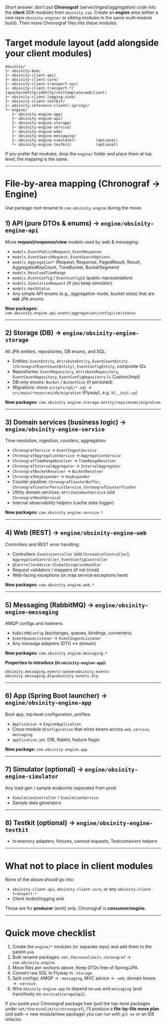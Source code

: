 Short answer: don’t put **Chronograf** (server/ingest/aggregation) code into the **client** SDK modules from `obsinity.zip`. Create an **engine** area (either a new repo `obsinity-engine/` or sibling modules in the same multi‑module build). Then move Chronograf files into these modules:

# Target module layout (add alongside your client modules)

```
obsinity/
├─ obsinity-bom/
├─ obsinity-client-api/
├─ obsinity-client-core/
├─ obsinity-client-transport-spi/
├─ obsinity-client-transport-*/           (apache/okhttp/jdkhttp/resttemplate/webclient)
├─ obsinity-client-logging-sink/
├─ obsinity-client-testkit/
├─ obsinity-reference-client(-spring)/
└─ engine/
   ├─ obsinity-engine-app/
   ├─ obsinity-engine-api/
   ├─ obsinity-engine-storage/
   ├─ obsinity-engine-service/
   ├─ obsinity-engine-web/
   ├─ obsinity-engine-messaging/
   ├─ obsinity-engine-simulator/         (optional)
   └─ obsinity-engine-testkit/           (optional)
```

If you prefer flat modules, drop the `engine/` folder and place them at top level; the mapping is the same.

---

# File‑by‑area mapping (Chronograf → Engine)

Use package root rename to `com.obsinity.engine` during the move.

## 1) API (pure DTOs & enums) → `engine/obsinity-engine-api`

Move **request/response/view** models used by web & messaging:

* `models.EventPublishRequest`, `EventResponse`
* `models.EventSearchRequest`, `EventSearchOptions`
* `models.Aggregation*` (Request, Response, PagedResult, Result, AggregatedKeyCount, TimeBucket, BucketSegment)
* `models.ResolvedTimeRange`
* `models.EventConfig` / `EventConfigIO` (public representation)
* `models.SimulationRequest` (if you keep simulator)
* `models.HashStatus`
* Any simple API enums (e.g., aggregation mode, bucket sizes) that are **not** JPA enums

**New packages:** `com.obsinity.engine.api.event|aggregation|config|sim|status`

---

## 2) Storage (DB) → `engine/obsinity-engine-storage`

All JPA entities, repositories, DB enums, and SQL:

* Entities: `EventEntity`, `AttributeEntity`, `EventCountEntity (ChronografEventCountEntity)`, `EventConfigEntity`, composite IDs
* Repositories: `EventRepository`, `AttributeRepository`, `EventCountRepository`, `EventConfigRepository` (+ Custom/Impl)
* DB‑only enums: `Bucket` / `BucketSize` (if persisted)
* Migrations: move `scripts/sql/*.sql` → `src/main/resources/db/migration` (Flyway), e.g. `V1__init.sql`

**New packages:** `com.obsinity.engine.storage.entity|repo|enums|migration`

---

## 3) Domain services (business logic) → `engine/obsinity-engine-service`

Time resolution, ingestion, counters, aggregation:

* `ChronografService` → `EventIngestService`
* `ChronografAggregationService` → `AggregationService`
* `ChronografTimeRangeResolver` → `TimeRangeResolver`
* `ChronografIntervalAggregator` → `IntervalAggregator`
* `ChronografBucketResolver` → `BucketResolver`
* `ChronografKeyExpander` → `KeyExpander`
* Counter pipeline: `ChronografCounterBuffer`, `ChronografCounterPersistService`, `ChronografCounterFlusher`
* Utility domain services: `AttributeHashService` (old `ChronografHashService`)
* Internal observability helpers (cache stats logger)

**New packages:** `com.obsinity.engine.service.*`

---

## 4) Web (REST) → `engine/obsinity-engine-web`

Controllers and REST error handling:

* Controllers: `EventsController` (old `ChronoGrafController`), `AggregationController`, `EventConfigController`
* `@ControllerAdvice`: `GlobalExceptionHandler`
* Request validators / mappers (if not trivial)
* Web‑facing exceptions (or map service exceptions here)

**New packages:** `com.obsinity.engine.web.*`

---

## 5) Messaging (RabbitMQ) → `engine/obsinity-engine-messaging`

AMQP configs and listeners:

* `RabbitMQConfig` (exchanges, queues, bindings, converters)
* `EventQueueListener` → `EventIngestListener`
* Any message adapters (DTO ↔ domain)

**New packages:** `com.obsinity.engine.messaging.*`

**Properties to introduce (in `obsinity-engine-app`):**

```
obsinity.messaging.events-queue=obsinity.events
obsinity.messaging.dlq=obsinity.events.dlq
```

---

## 6) App (Spring Boot launcher) → `engine/obsinity-engine-app`

Boot app, top‑level configuration, profiles:

* `Application` → `EngineApplication`
* Cross‑module `@Configuration` that wires beans across `web`, `service`, `messaging`
* `application.yml` (DB, Rabbit, feature flags)

**New package:** `com.obsinity.engine.app`

---

## 7) Simulator (optional) → `engine/obsinity-engine-simulator`

Any load‑gen / sample endpoints separated from prod:

* `SimulationController` / `SimulationService`
* Sample data generators

---

## 8) Testkit (optional) → `engine/obsinity-engine-testkit`

* In‑memory adapters, fixtures, canned requests, Testcontainers helpers

---

# What **not** to place in client modules

None of the above should go into:

* `obsinity-client-api`, `obsinity-client-core`, or any `obsinity-client-transport-*`
* Client testkit/logging sink

Those are for **producer** (emit) only. Chronograf is **consumer/engine**.

---

# Quick move checklist

1. Create the `engine/*` modules (or separate repo) and add them to the parent `pom`.
2. Bulk rename packages: `net.theresnolimits.chronograf` → `com.obsinity.engine`.
3. Move files per sections above. Keep DTOs free of Spring/JPA.
4. Convert raw SQL to Flyway in `-storage`.
5. Split configs: AMQP → `-messaging`, MVC advice → `-web`, domain beans → `-service`.
6. Wire `obsinity-engine-app` to depend on `web` and `messaging` (and transitively on `service`/`storage`/`api`).

If you paste your Chronograf package tree (just the top-level packages under `net/theresnolimits/chronograf`), I’ll produce a **file-by-file move plan** (old path → new module/new package) you can run with `git mv` or an IDE refactor.
